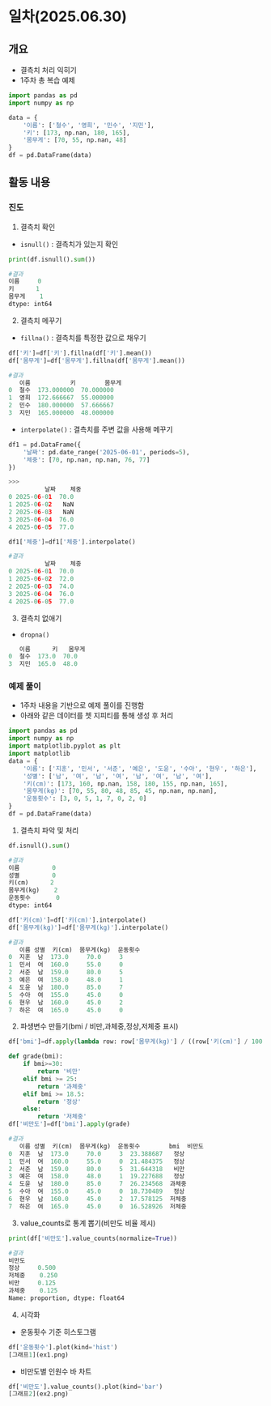 # 일차(2025.06.30)
## 개요
- 결측치 처리 익히기
- 1주차 총 복습 예제
```python
import pandas as pd
import numpy as np

data = {
    '이름': ['철수', '영희', '민수', '지민'],
    '키': [173, np.nan, 180, 165],
    '몸무게': [70, 55, np.nan, 48]
}
df = pd.DataFrame(data)
```
## 활동 내용
### 진도
1. 결측치 확인
- ```isnull()``` : 결측치가 있는지 확인
```python
print(df.isnull().sum())

#결과
이름     0
키      1
몸무게    1
dtype: int64
```

2. 결측치 메꾸기
- ```fillna()``` : 결측치를 특정한 값으로 채우기
```python
df['키']=df['키'].fillna(df['키'].mean())
df['몸무게']=df['몸무게'].fillna(df['몸무게'].mean())

#결과
   이름           키        몸무게
0  철수  173.000000  70.000000
1  영희  172.666667  55.000000
2  민수  180.000000  57.666667
3  지민  165.000000  48.000000
```
- ```interpolate()``` : 결측치를 주변 값을 사용해 메꾸기
```python
df1 = pd.DataFrame({
    '날짜': pd.date_range('2025-06-01', periods=5),
    '체중': [70, np.nan, np.nan, 76, 77]
})

>>>
          날짜    체중
0 2025-06-01  70.0
1 2025-06-02   NaN
2 2025-06-03   NaN
3 2025-06-04  76.0
4 2025-06-05  77.0
```
```python
df1['체중']=df1['체중'].interpolate()

#결과
          날짜    체중
0 2025-06-01  70.0
1 2025-06-02  72.0
2 2025-06-03  74.0
3 2025-06-04  76.0
4 2025-06-05  77.0
```

3. 결측치 없애기
- ```dropna()```
```python
   이름      키   몸무게
0  철수  173.0  70.0
3  지민  165.0  48.0
```

### 예제 풀이
- 1주차 내용을 기반으로 예제 풀이를 진행함
- 아래와 같은 데이터를 쳇 지피티를 통해 생성 후 처리
```python
import pandas as pd
import numpy as np
import matplotlib.pyplot as plt
import matplotlib
data = {
    '이름': ['지훈', '민서', '서준', '예은', '도윤', '수아', '현우', '하은'],
    '성별': ['남', '여', '남', '여', '남', '여', '남', '여'],
    '키(cm)': [173, 160, np.nan, 158, 180, 155, np.nan, 165],
    '몸무게(kg)': [70, 55, 80, 48, 85, 45, np.nan, np.nan],
    '운동횟수': [3, 0, 5, 1, 7, 0, 2, 0]
}
df = pd.DataFrame(data)
```

1. 결측치 파악 및 처리
```python
df.isnull().sum()

#결과
이름         0
성별         0
키(cm)      2
몸무게(kg)    2
운동횟수       0
dtype: int64
```
```python
df['키(cm)']=df['키(cm)'].interpolate()
df['몸무게(kg)']=df['몸무게(kg)'].interpolate()

#결과
   이름 성별  키(cm)  몸무게(kg)  운동횟수
0  지훈  남  173.0     70.0     3
1  민서  여  160.0     55.0     0
2  서준  남  159.0     80.0     5
3  예은  여  158.0     48.0     1
4  도윤  남  180.0     85.0     7
5  수아  여  155.0     45.0     0
6  현우  남  160.0     45.0     2
7  하은  여  165.0     45.0     0
```

2. 파생변수 만들기(bmi / 비만,과체중,정상,저체중 표시)
```python
df['bmi']=df.apply(lambda row: row['몸무게(kg)'] / ((row['키(cm)'] / 100) ** 2), axis=1)

def grade(bmi):
    if bmi>=30:
        return '비만'
    elif bmi >= 25:
        return '과체중'
    elif bmi >= 18.5:
        return '정상'
    else:
        return '저체중'
df['비만도']=df['bmi'].apply(grade)

#결과
   이름 성별  키(cm)  몸무게(kg)  운동횟수        bmi  비만도
0  지훈  남  173.0     70.0     3  23.388687   정상
1  민서  여  160.0     55.0     0  21.484375   정상
2  서준  남  159.0     80.0     5  31.644318   비만
3  예은  여  158.0     48.0     1  19.227688   정상
4  도윤  남  180.0     85.0     7  26.234568  과체중
5  수아  여  155.0     45.0     0  18.730489   정상
6  현우  남  160.0     45.0     2  17.578125  저체중
7  하은  여  165.0     45.0     0  16.528926  저체중
```

3. value_counts로 통계 뽑기(비만도 비율 제시)
```python
print(df['비만도'].value_counts(normalize=True))

#결과
비만도
정상     0.500
저체중    0.250
비만     0.125
과체중    0.125
Name: proportion, dtype: float64
```

4. 시각화
- 운동횟수 기준 히스토그램
```python
df['운동횟수'].plot(kind='hist')
[그래프1](ex1.png)
```

- 비만도별 인원수 바 차트
```python
df['비만도'].value_counts().plot(kind='bar')
[그래프2](ex2.png)
```